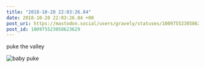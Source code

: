 ```yaml
---
title: "2018-10-28 22:03:26.84"
date: 2018-10-28 22:03:26.84 +00
post_uri: https://mastodon.social/users/gravely/statuses/100975523058623629
post_id: 100975523058623629
---
```

puke the valley


![baby puke](/images/7482483.jpeg)

